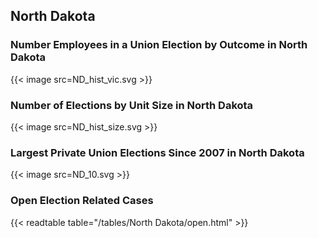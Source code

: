 ##  North Dakota

### Number Employees in a Union Election by Outcome in North Dakota
{{< image src=ND_hist_vic.svg >}}

### Number of Elections by Unit Size in North Dakota
{{< image src=ND_hist_size.svg >}}

### Largest Private Union Elections Since 2007 in North Dakota
{{< image src=ND_10.svg >}}

### Open Election Related Cases
{{< readtable table="/tables/North Dakota/open.html" >}}

